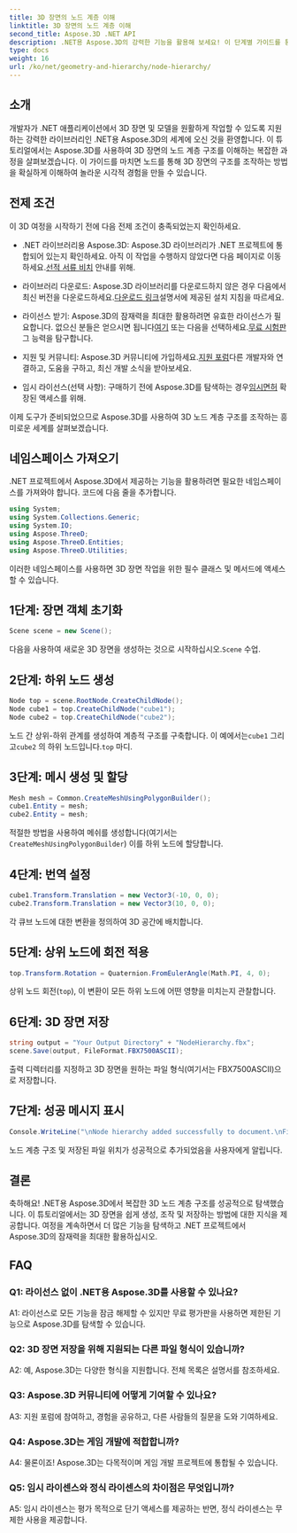 ```yaml
---
title: 3D 장면의 노드 계층 이해
linktitle: 3D 장면의 노드 계층 이해
second_title: Aspose.3D .NET API
description: .NET용 Aspose.3D의 강력한 기능을 활용해 보세요! 이 단계별 가이드를 통해 노드 계층 구조 조작에 대해 자세히 알아보세요. 멋진 3D 장면을 손쉽게 만들어 보세요.
type: docs
weight: 16
url: /ko/net/geometry-and-hierarchy/node-hierarchy/
---
```

## 소개

개발자가 .NET 애플리케이션에서 3D 장면 및 모델을 원활하게 작업할 수 있도록 지원하는 강력한 라이브러리인 .NET용 Aspose.3D의 세계에 오신 것을 환영합니다. 이 튜토리얼에서는 Aspose.3D를 사용하여 3D 장면의 노드 계층 구조를 이해하는 복잡한 과정을 살펴보겠습니다. 이 가이드를 마치면 노드를 통해 3D 장면의 구조를 조작하는 방법을 확실하게 이해하여 놀라운 시각적 경험을 만들 수 있습니다.

## 전제 조건

이 3D 여정을 시작하기 전에 다음 전제 조건이 충족되었는지 확인하세요.

-  .NET 라이브러리용 Aspose.3D: Aspose.3D 라이브러리가 .NET 프로젝트에 통합되어 있는지 확인하세요. 아직 이 작업을 수행하지 않았다면 다음 페이지로 이동하세요.[선적 서류 비치](https://reference.aspose.com/3d/net/) 안내를 위해.

-  라이브러리 다운로드: Aspose.3D 라이브러리를 다운로드하지 않은 경우 다음에서 최신 버전을 다운로드하세요.[다운로드 링크](https://releases.aspose.com/3d/net/)설명서에 제공된 설치 지침을 따르세요.

-  라이선스 받기: Aspose.3D의 잠재력을 최대한 활용하려면 유효한 라이선스가 필요합니다. 없으신 분들은 얻으시면 됩니다[여기](https://purchase.aspose.com/buy) 또는 다음을 선택하세요.[무료 시험판](https://releases.aspose.com/) 그 능력을 탐구합니다.

-  지원 및 커뮤니티: Aspose.3D 커뮤니티에 가입하세요.[지원 포럼](https://forum.aspose.com/c/3d/18)다른 개발자와 연결하고, 도움을 구하고, 최신 개발 소식을 받아보세요.

-  임시 라이선스(선택 사항): 구매하기 전에 Aspose.3D를 탐색하는 경우[임시면허](https://purchase.aspose.com/temporary-license/) 확장된 액세스를 위해.

이제 도구가 준비되었으므로 Aspose.3D를 사용하여 3D 노드 계층 구조를 조작하는 흥미로운 세계를 살펴보겠습니다.

## 네임스페이스 가져오기

.NET 프로젝트에서 Aspose.3D에서 제공하는 기능을 활용하려면 필요한 네임스페이스를 가져와야 합니다. 코드에 다음 줄을 추가합니다.

```csharp
using System;
using System.Collections.Generic;
using System.IO;
using Aspose.ThreeD;
using Aspose.ThreeD.Entities;
using Aspose.ThreeD.Utilities;
```

이러한 네임스페이스를 사용하면 3D 장면 작업을 위한 필수 클래스 및 메서드에 액세스할 수 있습니다.

## 1단계: 장면 객체 초기화

```csharp
Scene scene = new Scene();
```

 다음을 사용하여 새로운 3D 장면을 생성하는 것으로 시작하십시오.`Scene` 수업.

## 2단계: 하위 노드 생성

```csharp
Node top = scene.RootNode.CreateChildNode();
Node cube1 = top.CreateChildNode("cube1");
Node cube2 = top.CreateChildNode("cube2");
```

 노드 간 상위-하위 관계를 생성하여 계층적 구조를 구축합니다. 이 예에서는`cube1` 그리고`cube2` 의 하위 노드입니다.`top` 마디.

## 3단계: 메시 생성 및 할당

```csharp
Mesh mesh = Common.CreateMeshUsingPolygonBuilder();
cube1.Entity = mesh;
cube2.Entity = mesh;
```

 적절한 방법을 사용하여 메쉬를 생성합니다(여기서는`CreateMeshUsingPolygonBuilder`) 이를 하위 노드에 할당합니다.

## 4단계: 번역 설정

```csharp
cube1.Transform.Translation = new Vector3(-10, 0, 0);
cube2.Transform.Translation = new Vector3(10, 0, 0);
```

각 큐브 노드에 대한 변환을 정의하여 3D 공간에 배치합니다.

## 5단계: 상위 노드에 회전 적용

```csharp
top.Transform.Rotation = Quaternion.FromEulerAngle(Math.PI, 4, 0);
```

상위 노드 회전(`top`), 이 변환이 모든 하위 노드에 어떤 영향을 미치는지 관찰합니다.

## 6단계: 3D 장면 저장

```csharp
string output = "Your Output Directory" + "NodeHierarchy.fbx";
scene.Save(output, FileFormat.FBX7500ASCII);
```

출력 디렉터리를 지정하고 3D 장면을 원하는 파일 형식(여기서는 FBX7500ASCII)으로 저장합니다.

## 7단계: 성공 메시지 표시

```csharp
Console.WriteLine("\nNode hierarchy added successfully to document.\nFile saved at " + output);
```

노드 계층 구조 및 저장된 파일 위치가 성공적으로 추가되었음을 사용자에게 알립니다.

## 결론

축하해요! .NET용 Aspose.3D에서 복잡한 3D 노드 계층 구조를 성공적으로 탐색했습니다. 이 튜토리얼에서는 3D 장면을 쉽게 생성, 조작 및 저장하는 방법에 대한 지식을 제공합니다. 여정을 계속하면서 더 많은 기능을 탐색하고 .NET 프로젝트에서 Aspose.3D의 잠재력을 최대한 활용하십시오.

## FAQ

### Q1: 라이선스 없이 .NET용 Aspose.3D를 사용할 수 있나요?

A1: 라이선스로 모든 기능을 잠금 해제할 수 있지만 무료 평가판을 사용하면 제한된 기능으로 Aspose.3D를 탐색할 수 있습니다.

### Q2: 3D 장면 저장을 위해 지원되는 다른 파일 형식이 있습니까?

A2: 예, Aspose.3D는 다양한 형식을 지원합니다. 전체 목록은 설명서를 참조하세요.

### Q3: Aspose.3D 커뮤니티에 어떻게 기여할 수 있나요?

A3: 지원 포럼에 참여하고, 경험을 공유하고, 다른 사람들의 질문을 도와 기여하세요.

### Q4: Aspose.3D는 게임 개발에 적합합니까?

A4: 물론이죠! Aspose.3D는 다목적이며 게임 개발 프로젝트에 통합될 수 있습니다.

### Q5: 임시 라이센스와 정식 라이센스의 차이점은 무엇입니까?

A5: 임시 라이센스는 평가 목적으로 단기 액세스를 제공하는 반면, 정식 라이센스는 무제한 사용을 제공합니다.